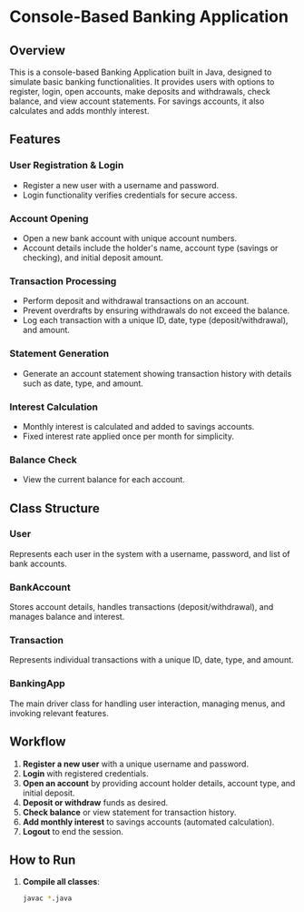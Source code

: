 # Console-Based Banking Application

## Overview
This is a console-based Banking Application built in Java, designed to simulate basic banking functionalities. It provides users with options to register, login, open accounts, make deposits and withdrawals, check balance, and view account statements. For savings accounts, it also calculates and adds monthly interest.

## Features

### User Registration & Login
- Register a new user with a username and password.
- Login functionality verifies credentials for secure access.

### Account Opening
- Open a new bank account with unique account numbers.
- Account details include the holder's name, account type (savings or checking), and initial deposit amount.

### Transaction Processing
- Perform deposit and withdrawal transactions on an account.
- Prevent overdrafts by ensuring withdrawals do not exceed the balance.
- Log each transaction with a unique ID, date, type (deposit/withdrawal), and amount.

### Statement Generation
- Generate an account statement showing transaction history with details such as date, type, and amount.

### Interest Calculation
- Monthly interest is calculated and added to savings accounts.
- Fixed interest rate applied once per month for simplicity.

### Balance Check
- View the current balance for each account.

## Class Structure

### User
Represents each user in the system with a username, password, and list of bank accounts.

### BankAccount
Stores account details, handles transactions (deposit/withdrawal), and manages balance and interest.

### Transaction
Represents individual transactions with a unique ID, date, type, and amount.

### BankingApp
The main driver class for handling user interaction, managing menus, and invoking relevant features.

## Workflow

1. **Register a new user** with a unique username and password.
2. **Login** with registered credentials.
3. **Open an account** by providing account holder details, account type, and initial deposit.
4. **Deposit or withdraw** funds as desired.
5. **Check balance** or view statement for transaction history.
6. **Add monthly interest** to savings accounts (automated calculation).
7. **Logout** to end the session.

## How to Run

1. **Compile all classes**:

   ```bash
   javac *.java
